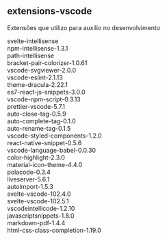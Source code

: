 ## extensions-vscode

Extensões que utilizo para auxílio no desenvolvimento

svelte-intellisense <br />
npm-intellisense-1.3.1 <br />
path-intellisense <br />
bracket-pair-colorizer-1.0.61 <br />
vscode-svgviewer-2.0.0 <br />
vscode-eslint-2.1.13 <br />
theme-dracula-2.22.1 <br />
es7-react-js-snippets-3.0.0 <br />
vscode-npm-script-0.3.13 <br />
prettier-vscode-5.7.1 <br />
auto-close-tag-0.5.9 <br />
auto-complete-tag-0.1.0 <br />
auto-rename-tag-0.1.5 <br />
vscode-styled-components-1.2.0 <br />
react-native-snippet-0.5.6 <br />
vscode-language-babel-0.0.30 <br />
color-highlight-2.3.0 <br />
material-icon-theme-4.4.0 <br />
polacode-0.3.4 <br />
liveserver-5.6.1 <br />
autoimport-1.5.3 <br />
svelte-vscode-102.4.0 <br />
svelte-vscode-102.5.1 <br />
vscodeintellicode-1.2.10 <br />
javascriptsnippets-1.8.0 <br />
markdown-pdf-1.4.4 <br />
html-css-class-completion-1.19.0 <br />
